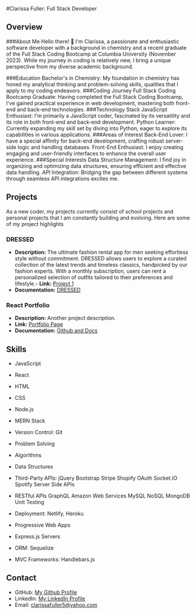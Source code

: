#Clarissa Fuller: Full Stack Developer

## Overview

###About Me
Hello there! 👋 I'm Clarissa, a passionate and enthusiastic software developer with a background in chemistry and a recent graduate of the Full Stack Coding Bootcamp at Columbia University (November 2023). While my journey in coding is relatively new, I bring a unique perspective from my diverse academic background.

###Education
Bachelor's in Chemistry: My foundation in chemistry has honed my analytical thinking and problem-solving skills, qualities that I apply to my coding endeavors.
###Coding Journey
Full Stack Coding Bootcamp Graduate: Having completed the Full Stack Coding Bootcamp, I've gained practical experience in web development, mastering both front-end and back-end technologies.
###Technology Stack
JavaScript Enthusiast: I'm primarily a JavaScript coder, fascinated by its versatility and its role in both front-end and back-end development.
Python Learner: Currently expanding my skill set by diving into Python, eager to explore its capabilities in various applications.
###Areas of Interest
Back-End Lover: I have a special affinity for back-end development, crafting robust server-side logic and handling databases.
Front-End Enthusiast: I enjoy creating engaging and user-friendly interfaces to enhance the overall user experience.
###Special Interests
Data Structure Management: I find joy in organizing and optimizing data structures, ensuring efficient and effective data handling.
API Integration: Bridging the gap between different systems through seamless API integrations excites me.

## Projects

As a new coder, my projects currently consist of school projects and personal projects that I am constantly building and evolving. Here are some of my project highlights 

### DRESSED

- **Description:** The ultimate fashion rental app for men seeking effortless style without commitment. DRESSED allows users to explore a curated collection of the latest trends and timeless classics, handpicked by our fashion experts. With a monthly subscription, users can rent a personalized selection of outfits tailored to their preferences and lifestyle.- **Link:** [Project 1](link-to-project-1)
- **Documentation:** [DRESSED](https://github.com/clarissafuller/dressed)

### React Portfolio

- **Description:** Another project description.
- **Link:** [Portfolio Page](https://clarissafuller.com/)
- **Documentation:** [Github and Docs](https://github.com/clarissafuller/react-portfolio)

## Skills

- JavaScript
- React
- HTML
- CSS
- Node.js
- MERN Stack
- Version Control: Git

- Problem Solving
- Algorithms
- Data Structures

- Third-Party APIs:
    jQuery
    Bootstrap
    Stripe
    Shopify
    OAuth
    Socket.IO
    Spotify
    Server Side APIs

- RESTful APIs
    GraphQL
    Amazon Web Services
    MySQL
    NoSQL
    MongoDB
    Unit Testing

- Deployment: Netlify, Heroku
- Progressive Web Apps
- Express.js Servers
- ORM: Sequelize
- MVC Frameworks: Handlebars.js

## Contact

- GitHub: [My Github Profile](https://github.com/clarissafuller)
- LinkedIn: [My LinkedIn Profile](https://www.linkedin.com/in/clarissa-fuller-360096109/)
- Email: clarissafuller5@yahoo.com
